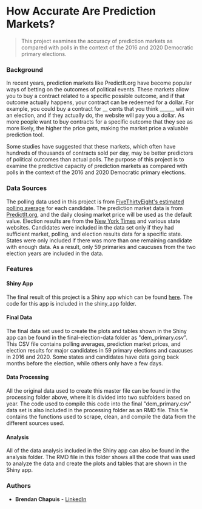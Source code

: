 # How Accurate Are Prediction Markets?

> This project examines the accuracy of prediction markets as compared with polls in the context of the 2016 and 2020 Democratic primary elections.

### Background

In recent years, prediction markets like PredictIt.org have become popular ways of betting on the outcomes of political events. These markets allow you to buy a contract related to a specific possible outcome, and if that outcome actually happens, your contract can be redeemed for a dollar. For example, you could buy a contract for __ cents that you think ______ will win an election, and if they actually do, the website will pay you a dollar. As more people want to buy contracts for a specific outcome that they see as more likely, the higher the price gets, making the market price a valuable prediction tool.

Some studies have suggested that these markets, which often have hundreds of thousands of contracts sold per day, may be better predictors of political outcomes than actual polls. The purpose of this project is to examine the predictive capacity of prediction markets as compared with polls in the context of the 2016 and 2020 Democratic primary elections.

### Data Sources

The polling data used in this project is from [FiveThirtyEight's estimated polling average](https://github.com/fivethirtyeight/data/tree/master/polls) for each candidate. The prediction market data is from [PredictIt.org](https://www.predictit.org), and the daily closing market price will be used as the default value. Election results are from the [New York Times](https://www.nytimes.com/news-event/2020-election) and various state websites. Candidates were included in the data set only if they had sufficient market, polling, and election results data for a specific state. States were only included if there was more than one remaining candidate with enough data. As a result, only 59 primaries and caucuses from the two election years are included in the data.

### Features

#### Shiny App

The final result of this project is a Shiny app which can be found [here](https://bchapuis.shinyapps.io/prediction_markets/). The code for this app is included in the shiny_app folder.

#### Final Data
The final data set used to create the plots and tables shown in the Shiny app can be found in the final-election-data folder as "dem_primary.csv". This CSV file contains polling averages, prediction market prices, and election results for major candidates in 59 primary elections and caucuses in 2016 and 2020. Some states and candidates have data going back months before the election, while others only have a few days.

#### Data Processing
All the original data used to create this master file can be found in the processing folder above, where it is divided into two subfolders based on year. The code used to compile this code into the final "dem_primary.csv" data set is also included in the processing folder as an RMD file. This file contains the functions used to scrape, clean, and compile the data from the different sources used.

#### Analysis
All of the data analysis included in the Shiny app can also be found in the analysis folder. The RMD file in this folder shows all the code that was used to analyze the data and create the plots and tables that are shown in the Shiny app. 

### Authors
- **Brendan Chapuis** - [LinkedIn](https://www.linkedin.com/in/brendan-chapuis-341703160/)
